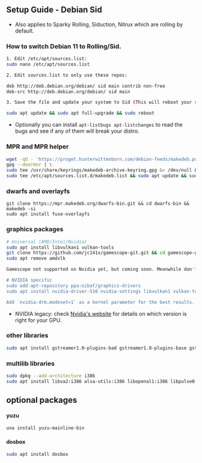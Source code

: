 <h2>Setup Guide - Debian Sid</h2>

- Also applies to Sparky Rolling, Siduction, Nitrux which are rolling by default.


### How to switch Debian 11 to Rolling/Sid.
```sh
1. Edit /etc/apt/sources.list:
sudo nano /etc/apt/sources.list

2. Edit sources.list to only use these repos:

deb http://deb.debian.org/debian/ sid main contrib non-free
deb-src http://deb.debian.org/debian/ sid main

3. Save the file and update your system to Sid (This will reboot your system):

sudo apt update && sudo apt full-upgrade && sudo reboot
```
- Optionally you can install `apt-listbugs apt-listchanges` to read the bugs and see if any of them will break your distro.

### MPR and MPR helper
```sh
wget -qO - 'https://proget.hunterwittenborn.com/debian-feeds/makedeb.pub' | \
gpg --dearmor | \
sudo tee /usr/share/keyrings/makedeb-archive-keyring.gpg &> /dev/null && echo 'deb [signed-by=/usr/share/keyrings/makedeb-archive-keyring.gpg arch=all] https://proget.hunterwittenborn.com/ makedeb main' | \
sudo tee /etc/apt/sources.list.d/makedeb.list && sudo apt update && sudo apt install makedeb git && git clone https://mpr.hunterwittenborn.com/una-bin.git && cd una-bin && makedeb -si
```

### dwarfs and overlayfs
```
git clone https://mpr.makedeb.org/dwarfs-bin.git && cd dwarfs-bin && makedeb -si
sudo apt install fuse-overlayfs

```

### graphics packages
```sh
# Universal (AMD/Intel/Nvidia)
sudo apt install libvulkan1 vulkan-tools
git clone https://github.com/jc141x/gamescope-git.git && cd gamescope-git && makedeb -si
sudo apt remove amdvlk

Gamescope not supported on Nvidia yet, but coming soon. Meanwhile don't install it or it will get used and fail to boot games.

# NVIDIA specific
sudo add-apt-repository ppa:oibaf/graphics-drivers
sudo apt install nvidia-driver-510 nvidia-settings libvulkan1 vulkan-tools

Add `nvidia-drm.modeset=1` as a kernel parameter for the best results.
```

- NVIDIA legacy: check [Nvidia's  website](https://nvidia.custhelp.com/app/answers/detail/a_id/3142) for details on which version is right for your GPU.


### other libraries
```sh
sudo apt install gstreamer1.0-plugins-bad gstreamer1.0-plugins-base gstreamer1.0-plugins-good gstreamer1.0-plugins-ugly jq libva2 zstd
```

### multilib libraries
```sh
sudo dpkg --add-architecture i386
sudo apt install libva2:i386 alsa-utils:i386 libopenal1:i386 libpulse0:i386
```

## optional packages

#### yuzu
```sh
una install yuzu-mainline-bin
```
#### dosbox
```sh
sudo apt install dosbox
```

